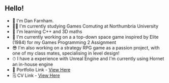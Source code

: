 ## Hello!
- 👋 I'm Dan Farnham.
- 👨‍🎓 I'm currently studying Games Comuting at Northumbria University <br>
- 🔭 I'm learning C++ and 3D maths <br>
- 🌱 I'm currently working on a a top-down space game inspired by Elite (1984) for my Games Programming 2 Assignment <br>
- 😎 I'm also working on a strategy RPG game as a passion project, with one of my class mates, specialising in level design! <br>
- ⏱ I have a experience with Unreal Engine and I'm currently using Hornet an in-house engine <br>
- 📁 Portfolio Link - [View Here](https://duckmemz.github.io/) <br>
- 🗒️ CV Link - [View Here](https://drive.google.com/file/d/12ptyJqBauiJUpkNHk0LewvDObnaYB7-A/view) <br>
